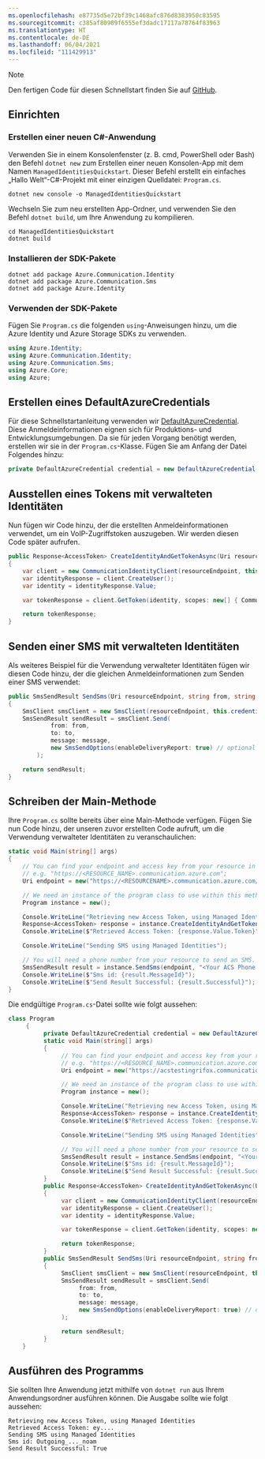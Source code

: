 ```yaml
---
ms.openlocfilehash: e87735d5e72bf39c1468afc876d8383950c83595
ms.sourcegitcommit: c385af80989f6555ef3dadc17117a78764f83963
ms.translationtype: HT
ms.contentlocale: de-DE
ms.lasthandoff: 06/04/2021
ms.locfileid: "111429913"
---
```

> [!NOTE]
> Den fertigen Code für diesen Schnellstart finden Sie auf [GitHub](https://github.com/Azure-Samples/communication-services-dotnet-quickstarts/tree/main/use-managed-Identity).

## <a name="setting-up"></a>Einrichten

### <a name="create-a-new-c-application"></a>Erstellen einer neuen C#-Anwendung

Verwenden Sie in einem Konsolenfenster (z. B. cmd, PowerShell oder Bash) den Befehl `dotnet new` zum Erstellen einer neuen Konsolen-App mit dem Namen `ManagedIdentitiesQuickstart`. Dieser Befehl erstellt ein einfaches „Hallo Welt“-C#-Projekt mit einer einzigen Quelldatei: `Program.cs`.

```console
dotnet new console -o ManagedIdentitiesQuickstart
```

Wechseln Sie zum neu erstellten App-Ordner, und verwenden Sie den Befehl `dotnet build`, um Ihre Anwendung zu kompilieren.

```console
cd ManagedIdentitiesQuickstart
dotnet build
```

### <a name="install-the-sdk-packages"></a>Installieren der SDK-Pakete

```console
dotnet add package Azure.Communication.Identity
dotnet add package Azure.Communication.Sms
dotnet add package Azure.Identity
```

### <a name="use-the-sdk-packages"></a>Verwenden der SDK-Pakete

Fügen Sie `Program.cs` die folgenden `using`-Anweisungen hinzu, um die Azure Identity und Azure Storage SDKs zu verwenden.

```csharp
using Azure.Identity;
using Azure.Communication.Identity;
using Azure.Communication.Sms;
using Azure.Core;
using Azure;
```

## <a name="create-a-defaultazurecredential"></a>Erstellen eines DefaultAzureCredentials

Für diese Schnellstartanleitung verwenden wir [DefaultAzureCredential](/dotnet/api/azure.identity.defaultazurecredential). Diese Anmeldeinformationen eignen sich für Produktions- und Entwicklungsumgebungen. Da sie für jeden Vorgang benötigt werden, erstellen wir sie in der `Program.cs`-Klasse. Fügen Sie am Anfang der Datei Folgendes hinzu:

```csharp
private DefaultAzureCredential credential = new DefaultAzureCredential();
```

## <a name="issue-a-token-with-managed-identities"></a>Ausstellen eines Tokens mit verwalteten Identitäten

Nun fügen wir Code hinzu, der die erstellten Anmeldeinformationen verwendet, um ein VoIP-Zugriffstoken auszugeben. Wir werden diesen Code später aufrufen.

```csharp
public Response<AccessToken> CreateIdentityAndGetTokenAsync(Uri resourceEndpoint)
{
    var client = new CommunicationIdentityClient(resourceEndpoint, this.credential);
    var identityResponse = client.CreateUser();
    var identity = identityResponse.Value;

    var tokenResponse = client.GetToken(identity, scopes: new[] { CommunicationTokenScope.VoIP });

    return tokenResponse;
}
```

## <a name="send-an-sms-with-managed-identities"></a>Senden einer SMS mit verwalteten Identitäten

Als weiteres Beispiel für die Verwendung verwalteter Identitäten fügen wir diesen Code hinzu, der die gleichen Anmeldeinformationen zum Senden einer SMS verwendet:

```csharp
public SmsSendResult SendSms(Uri resourceEndpoint, string from, string to, string message)
{
    SmsClient smsClient = new SmsClient(resourceEndpoint, this.credential);
    SmsSendResult sendResult = smsClient.Send(
            from: from,
            to: to,
            message: message,
            new SmsSendOptions(enableDeliveryReport: true) // optional
        );

    return sendResult;
}
```

## <a name="write-the-main-method"></a>Schreiben der Main-Methode

Ihre `Program.cs` sollte bereits über eine Main-Methode verfügen. Fügen Sie nun Code hinzu, der unseren zuvor erstellten Code aufruft, um die Verwendung verwalteter Identitäten zu veranschaulichen:

```csharp
static void Main(string[] args)
{
    // You can find your endpoint and access key from your resource in the Azure portal
    // e.g. "https://<RESOURCE_NAME>.communication.azure.com";
    Uri endpoint = new("https://<RESOURCENAME>.communication.azure.com/");

    // We need an instance of the program class to use within this method.
    Program instance = new();

    Console.WriteLine("Retrieving new Access Token, using Managed Identities");
    Response<AccessToken> response = instance.CreateIdentityAndGetTokenAsync(endpoint);
    Console.WriteLine($"Retrieved Access Token: {response.Value.Token}");

    Console.WriteLine("Sending SMS using Managed Identities");

    // You will need a phone number from your resource to send an SMS.
    SmsSendResult result = instance.SendSms(endpoint, "<Your ACS Phone Number>", "<The Phone Number you'd like to send the SMS to.>", "Hello from Managed Identities");
    Console.WriteLine($"Sms id: {result.MessageId}");
    Console.WriteLine($"Send Result Successful: {result.Successful}");
}
```

Die endgültige `Program.cs`-Datei sollte wie folgt aussehen:

```csharp
class Program
     {
          private DefaultAzureCredential credential = new DefaultAzureCredential();
          static void Main(string[] args)
          {
               // You can find your endpoint and access key from your resource in the Azure portal
               // e.g. "https://<RESOURCE_NAME>.communication.azure.com";
               Uri endpoint = new("https://acstestingrifox.communication.azure.com/");

               // We need an instance of the program class to use within this method.
               Program instance = new();

               Console.WriteLine("Retrieving new Access Token, using Managed Identities");
               Response<AccessToken> response = instance.CreateIdentityAndGetTokenAsync(endpoint);
               Console.WriteLine($"Retrieved Access Token: {response.Value.Token}");

               Console.WriteLine("Sending SMS using Managed Identities");

               // You will need a phone number from your resource to send an SMS.
               SmsSendResult result = instance.SendSms(endpoint, "<Your ACS Phone Number>", "<The Phone Number you'd like to send the SMS to.>", "Hello from Managed Identities");
               Console.WriteLine($"Sms id: {result.MessageId}");
               Console.WriteLine($"Send Result Successful: {result.Successful}");
          }
          public Response<AccessToken> CreateIdentityAndGetTokenAsync(Uri resourceEndpoint)
          {
               var client = new CommunicationIdentityClient(resourceEndpoint, this.credential);
               var identityResponse = client.CreateUser();
               var identity = identityResponse.Value;

               var tokenResponse = client.GetToken(identity, scopes: new[] { CommunicationTokenScope.VoIP });

               return tokenResponse;
          }
          public SmsSendResult SendSms(Uri resourceEndpoint, string from, string to, string message)
          {
               SmsClient smsClient = new SmsClient(resourceEndpoint, this.credential);
               SmsSendResult sendResult = smsClient.Send(
                    from: from,
                    to: to,
                    message: message,
                    new SmsSendOptions(enableDeliveryReport: true) // optional
               );

               return sendResult;
          }
    }
```

## <a name="run-the-program"></a>Ausführen des Programms

Sie sollten Ihre Anwendung jetzt mithilfe von `dotnet run` aus Ihrem Anwendungsordner ausführen können. Die Ausgabe sollte wie folgt aussehen:
```
Retrieving new Access Token, using Managed Identities
Retrieved Access Token: ey....
Sending SMS using Managed Identities
Sms id: Outgoing_..._noam
Send Result Successful: True
```
